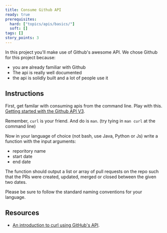 ```yaml
---
title: Consume Github API
ready: true
prerequisites:
  hard: ["topics/apis/basics/"]
  soft: []
tags: []
story_points: 3
---
```


In this project you'll make use of Github's awesome API. We chose Github for this project because:

- you are already familiar with Github
- The api is really well documented
- the api is solidly built and a lot of people use it

## Instructions

First, get familar with consuming apis from the command line. Play with this. [Getting started with the Github API V3](https://developer.github.com/v3/guides/getting-started/).

Remember, `curl` is your friend. And do is `man`. (try tying in `man curl` at the command line)

Now in your language of choice (not bash, use Java, Python or Js) write a function with the input arguments:

- reporitory name
- start date
- end date

The function should output a list or array of pull requests on the repo such that the PRs were created, updated, merged or closed between the given two dates.

Please be sure to follow the standard naming conventions for your language.

## Resources

- [An introduction to curl using GitHub's API](https://gist.github.com/tazjel/8735770).
